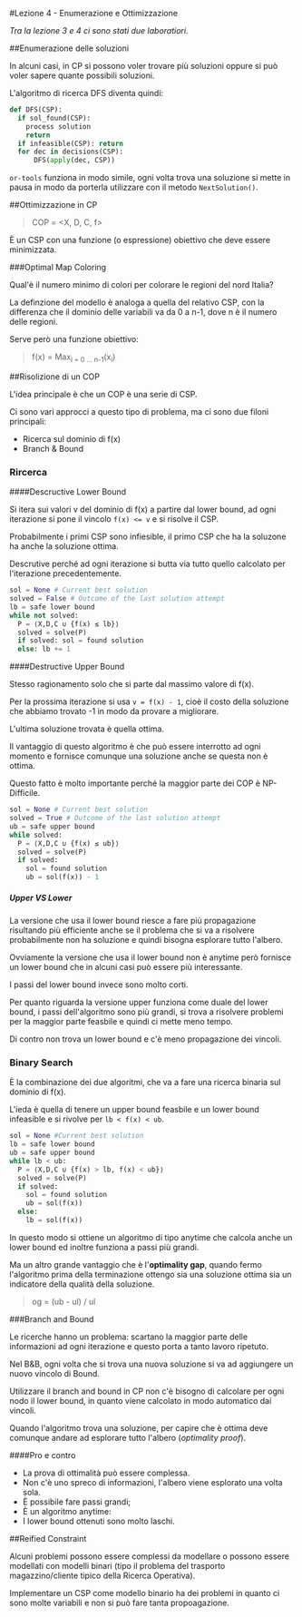 #Lezione 4 - Enumerazione e Ottimizzazione

*Tra la lezione 3 e 4 ci sono stati due laboratiori.*

##Enumerazione delle soluzioni

In alcuni casi, in CP si possono voler trovare più soluzioni oppure si può voler sapere quante possibili soluzioni.

L'algoritmo di ricerca DFS diventa quindi:

```python
def DFS(CSP):
  if sol_found(CSP):
    process solution
    return
  if infeasible(CSP): return
  for dec in decisions(CSP):
      DFS(apply(dec, CSP))
```

`or-tools` funziona in modo simile, ogni volta trova una soluzione si mette in pausa in modo da porterla utilizzare con il metodo `NextSolution()`.

##Ottimizzazione in CP

> COP = <X, D, C, f>

È un CSP con una funzione (o espressione) obiettivo che deve essere minimizzata.

###Optimal Map Coloring

Qual'è il numero minimo di colori per colorare le regioni del nord Italia?

La definzione del modello è analoga a quella del relativo CSP, con la differenza che il dominio delle variabili va da 0 a n-1, dove n è il numero delle regioni.

Serve però una funzione obiettivo:

> f(x) = Max<sub>i = 0 ... n-1</sub>(x<sub>i</sub>)

##Risolizione di un COP

L'idea principale è che un COP è una serie di CSP.

Ci sono vari approcci a questo tipo di problema, ma ci sono due filoni principali:

- Ricerca sul dominio di f(x)
- Branch & Bound

### Rircerca

####Descructive Lower Bound

Si itera sui valori v del dominio di f(x) a partire dal lower bound, ad ogni iterazione si pone il vincolo `f(x) <= v` e si risolve il CSP.

Probabilmente i primi CSP sono infiesible, il primo CSP che ha la soluzone ha anche la soluzione ottima.

Descrutive perché ad ogni iterazione si butta via tutto quello calcolato per l'iterazione precedentemente.

```python
sol = None # Current best solution
solved = False # Outcome of the last solution attempt
lb = safe lower bound
while not solved:
  P = ⟨X,D,C ∪ {f(x) ≤ lb}⟩
  solved = solve(P)
  if solved: sol = found solution
  else: lb += 1
```

####Destructive Upper Bound

Stesso ragionamento solo che si parte dal massimo valore di f(x).

Per la prossima iterazione si usa `v = f(x) - 1`, cioè il costo della soluzione che abbiamo trovato -1 in modo da provare a migliorare.

L'ultima soluzione trovata è quella ottima.

Il vantaggio di questo algoritmo è che può essere interrotto ad ogni momento e fornisce comunque una soluzione anche se questa non è ottima.

Questo fatto è molto importante perché la maggior parte dei COP è NP-Difficile.

```python
sol = None # Current best solution
solved = True # Outcome of the last solution attempt
ub = safe upper bound
while solved:
  P = ⟨X,D,C ∪ {f(x) ≤ ub}⟩
  solved = solve(P)
  if solved:
    sol = found solution
    ub = sol(f(x)) - 1
```

##### Upper VS Lower

La versione che usa il lower bound riesce a fare più propagazione risultando più efficiente anche se il problema che si va a risolvere probabilmente non ha soluzione e quindi bisogna esplorare tutto l'albero.

Ovviamente la versione che usa il lower bound non è anytime però fornisce un lower bound che in alcuni casi può essere più interessante.

I passi del lower bound invece sono molto corti.

Per quanto riguarda la versione upper funziona come duale del lower bound, i passi dell'algoritmo sono più grandi, si trova a risolvere problemi per la maggior parte feasbile e quindi ci mette meno tempo.

Di contro non trova un lower bound e c'è meno propagazione dei vincoli.

### Binary Search

È la combinazione dei due algoritmi, che va a fare una ricerca binaria sul dominio di f(x).

L'ieda è quella di tenere un upper bound feasbile e un lower bound infeasible e si rivolve per `lb < f(x) < ub`.

```python
sol = None #Current best solution
lb = safe lower bound
ub = safe upper bound
while lb < ub:
  P = ⟨X,D,C ∪ {f(x) > lb, f(x) < ub}⟩
  solved = solve(P)
  if solved:
    sol = found solution
    ub = sol(f(x))
  else:
    lb = sol(f(x))
```

In questo modo si ottiene un algoritmo di tipo anytime che calcola anche un lower bound ed inoltre funziona a passi più grandi.

Ma un altro grande vantaggio che è l'**optimality gap**, quando fermo l'algoritmo prima della terminazione ottengo sia una soluzione ottima sia un indicatore della qualità della soluzione.

> og = (ub - ul) / ul

###Branch and Bound

Le ricerche hanno un problema: scartano la maggior parte delle informazioni ad ogni iterazione e questo porta a tanto lavoro ripetuto.

Nel B&B, ogni volta che si trova una nuova soluzione si va ad aggiungere un nuovo vincolo di Bound.

Utilizzare il branch and bound in CP non c'è bisogno di calcolare per ogni nodo il lower bound, in quanto viene calcolato in modo automatico dai
 vincoli.

Quando l'algoritmo trova una soluzione, per capire che è ottima deve comunque andare ad esplorare tutto l'albero (*optimality proof*).

####Pro e contro

- La prova di ottimalità può essere complessa.
- Non c'è uno spreco di informazioni, l'albero viene esplorato una volta sola.
- È possibile fare passi grandi;
- È un algoritmo anytime:
- I lower bound ottenuti sono molto laschi.


##Reified Constraint

Alcuni problemi possono essere complessi da modellare o possono essere modellati con modelli binari (tipo il problema del trasporto magazzino/cliente tipico della Ricerca Operativa).

Implementare un CSP come modello binario ha dei problemi in quanto ci sono molte variabili e non si può fare tanta propoagazione.


